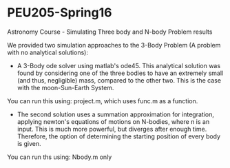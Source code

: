 # PEU205-Spring16
Astronomy Course - Simulating Three body and N-body Problem results

We provided two simulation approaches to the 3-Body Problem (A problem with no analytical solutions):

- A 3-Body ode solver using matlab's ode45. This analytical solution was found by considering one of the three bodies to have an extremely small (and thus, negligible) mass, compared to the other two. This is the  case with the moon-Sun-Earth System.

You can run this using: project.m, which uses func.m as a function.


- The second solution uses a summation approximation for integration, applying newton's equations of motions on N-bodies, where n is an input. This is much more powerful, but diverges after enough time. Therefore, the option of determining the starting position of every body is given.

You can run ths using: Nbody.m only
